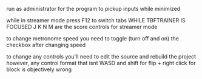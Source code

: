 run as administrator for the program to pickup inputs while minimized


while in streamer mode press F12 to switch tabs WHILE TBFTRAINER IS FOCUSED
J K N M are the score controls for streamer mode

to change metronome speed you need to toggle (turn off and on) the checkbox after changing speed





to change any controls you'll need to edit the source and rebuild the project
however, any control format that isnt WASD and shift for flip + right click for block is objectively wrong